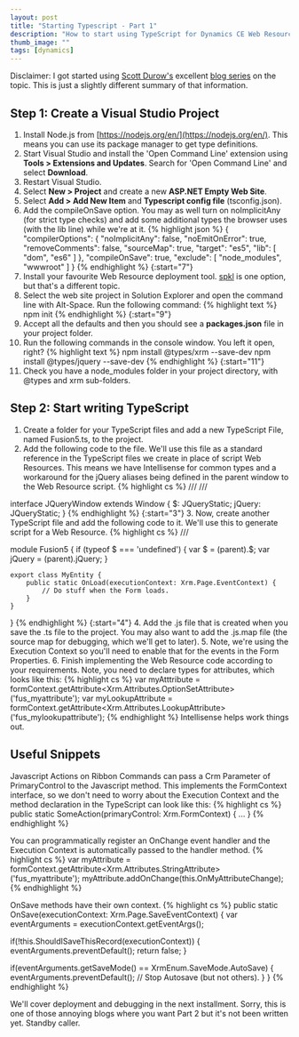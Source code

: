 ```yaml
---
layout: post
title: "Starting Typescript - Part 1"
description: "How to start using TypeScript for Dynamics CE Web Resources."
thumb_image: ""
tags: [dynamics]
---
```


Disclaimer: I got started using [Scott Durow's](http://develop1.net/public/author/Scott) excellent [blog series](http://develop1.net/public/post/2018/06/09/Lets-start-TypeScript-Part-1) on the topic. This is just a slightly different summary of that information.

## Step 1: Create a Visual Studio Project
1. Install Node.js from [https://nodejs.org/en/](https://nodejs.org/en/). This means you can use its package manager to get type definitions.
2. Start Visual Studio and install the 'Open Command Line' extension using **Tools > Extensions and Updates**. Search for 'Open Command Line' and select **Download**.
3. Restart Visual Studio.
4. Select **New > Project** and create a new **ASP.NET Empty Web Site**.
5. Select **Add > Add New Item** and **Typescript config file** (tsconfig.json).
6. Add the compileOnSave option. You may as well turn on noImplicitAny (for strict type checks) and add some additional types the browser uses (with the lib line) while we're at it.
{% highlight json %}
{
  "compilerOptions": {
    "noImplicitAny": false,
    "noEmitOnError": true,
    "removeComments": false,
    "sourceMap": true,
    "target": "es5",
    "lib": [ "dom", "es6" ]
  },
  "compileOnSave": true,
  "exclude": [
    "node_modules",
    "wwwroot"
  ]
}
{% endhighlight %}
{:start="7"}
7. Install your favourite Web Resource deployment tool. [spkl](https://github.com/scottdurow/SparkleXrm/wiki/spkl) is one option, but that's a different topic.
8. Select the web site project in Solution Explorer and open the command line with Alt-Space. Run the following command:
{% highlight text %}
npm init
{% endhighlight %}
{:start="9"}
9. Accept all the defaults and then you should see a **packages.json** file in your project folder.
10. Run the following commands in the console window. You left it open, right?
{% highlight text %}
npm install @types/xrm --save-dev
npm install @types/jquery --save-dev
{% endhighlight %}
{:start="11"}
11. Check you have a node_modules folder in your project directory, with @types and xrm sub-folders.

## Step 2: Start writing TypeScript
1. Create a folder for your TypeScript files and add a new TypeScript File, named Fusion5.ts, to the project.
2. Add the following code to the file. We'll use this file as a standard reference in the TypeScript files we create in place of script Web Resources. This means we have Intellisense for common types and a workaround for the jQuery aliases being defined in the parent window to the Web Resource script.
{% highlight cs %}
/// <reference path="../node_modules/@types/jquery/index.d.ts" />
/// <reference path="../node_modules/@types/xrm/index.d.ts" />

interface JQueryWindow extends Window {
    $: JQueryStatic;
    jQuery: JQueryStatic;
}
{% endhighlight %}
{:start="3"}
3. Now, create another TypeScript file and add the following code to it. We'll use this to generate script for a Web Resource.
{% highlight cs %}
/// <reference path="Fusion5.ts" />

module Fusion5 {
    if (typeof $ === 'undefined') {
        var $ = (<JQueryWindow>parent).$;
        var jQuery = (<JQueryWindow>parent).jQuery;
    }

    export class MyEntity {
        public static OnLoad(executionContext: Xrm.Page.EventContext) {
            // Do stuff when the Form loads.
        }
    }
}
{% endhighlight %}
{:start="4"}
4. Add the .js file that is created when you save the .ts file to the project. You may also want to add the .js.map file (the source map for debugging, which we'll get to later).
5. Note, we're using the Execution Context so you'll need to enable that for the events in the Form Properties.
6. Finish implementing the Web Resource code according to your requirements. Note, you need to declare types for attributes, which looks like this:
{% highlight cs %}
var myAtttribute = formContext.getAttribute<Xrm.Attributes.OptionSetAttribute>('fus_myattribute');
var myLookupAttribute = formContext.getAttribute<Xrm.Attributes.LookupAttribute>('fus_mylookupattribute');
{% endhighlight %}
Intellisense helps work things out.

## Useful Snippets
Javascript Actions on Ribbon Commands can pass a Crm Parameter of PrimaryControl to the Javascript method. This implements the FormContext interface, so we don't need to worry about the Execution Context and the method declaration in the TypeScript can look like this:
{% highlight cs %}
public static SomeAction(primaryControl: Xrm.FormContext) { ... }
{% endhighlight %}

You can programmatically register an OnChange event handler and the Execution Context is automatically passed to the handler method.
{% highlight cs %}
var myAttribute = formContext.getAttribute<Xrm.Attributes.StringAttribute>('fus_myattribute');
myAttribute.addOnChange(this.OnMyAttributeChange);
{% endhighlight %}

OnSave methods have their own context.
{% highlight cs %}
public static OnSave(executionContext: Xrm.Page.SaveEventContext) {
  var eventArguments = executionContext.getEventArgs();
  
  if(!this.ShouldISaveThisRecord(executionContext)) {
    eventArguments.preventDefault();
    return false;
  }
  
  if(eventArguments.getSaveMode() == XrmEnum.SaveMode.AutoSave) {
    eventArguments.preventDefault(); // Stop Autosave (but not others).
  }
}
{% endhighlight %}

We'll cover deployment and debugging in the next installment. Sorry, this is one of those annoying blogs where you want Part 2 but it's not been written yet. Standby caller.
